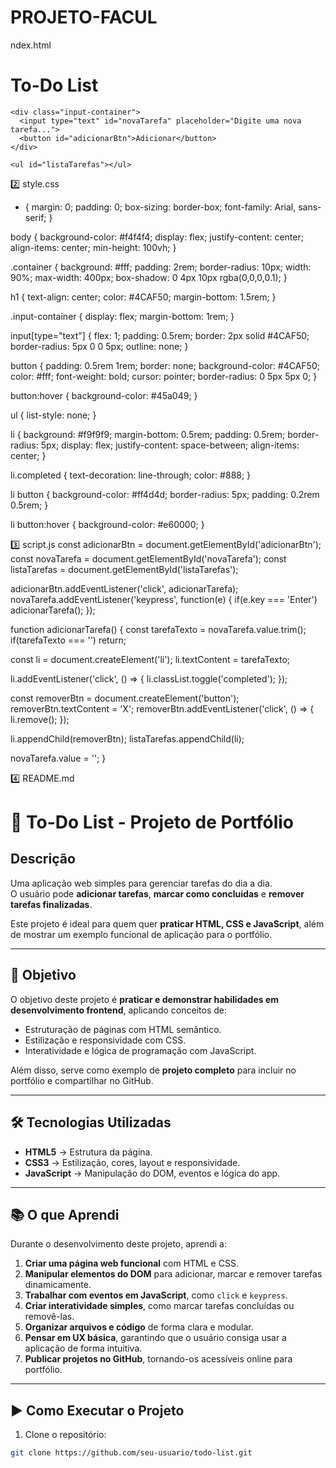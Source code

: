 # PROJETO-FACUL

ndex.html
<!DOCTYPE html>
<html lang="pt-BR">
<head>
  <meta charset="UTF-8">
  <meta name="viewport" content="width=device-width, initial-scale=1.0">
  <title>To-Do List - Lucas Barcarol</title>
  <link rel="stylesheet" href="style.css">
</head>
<body>
  <div class="container">
    <h1>To-Do List</h1>

    <div class="input-container">
      <input type="text" id="novaTarefa" placeholder="Digite uma nova tarefa...">
      <button id="adicionarBtn">Adicionar</button>
    </div>

    <ul id="listaTarefas"></ul>
  </div>

  <script src="script.js"></script>
</body>
</html>

2️⃣ style.css
* {
  margin: 0;
  padding: 0;
  box-sizing: border-box;
  font-family: Arial, sans-serif;
}

body {
  background-color: #f4f4f4;
  display: flex;
  justify-content: center;
  align-items: center;
  min-height: 100vh;
}

.container {
  background: #fff;
  padding: 2rem;
  border-radius: 10px;
  width: 90%;
  max-width: 400px;
  box-shadow: 0 4px 10px rgba(0,0,0,0.1);
}

h1 {
  text-align: center;
  color: #4CAF50;
  margin-bottom: 1.5rem;
}

.input-container {
  display: flex;
  margin-bottom: 1rem;
}

input[type="text"] {
  flex: 1;
  padding: 0.5rem;
  border: 2px solid #4CAF50;
  border-radius: 5px 0 0 5px;
  outline: none;
}

button {
  padding: 0.5rem 1rem;
  border: none;
  background-color: #4CAF50;
  color: #fff;
  font-weight: bold;
  cursor: pointer;
  border-radius: 0 5px 5px 0;
}

button:hover {
  background-color: #45a049;
}

ul {
  list-style: none;
}

li {
  background: #f9f9f9;
  margin-bottom: 0.5rem;
  padding: 0.5rem;
  border-radius: 5px;
  display: flex;
  justify-content: space-between;
  align-items: center;
}

li.completed {
  text-decoration: line-through;
  color: #888;
}

li button {
  background-color: #ff4d4d;
  border-radius: 5px;
  padding: 0.2rem 0.5rem;
}

li button:hover {
  background-color: #e60000;
}

3️⃣ script.js
const adicionarBtn = document.getElementById('adicionarBtn');
const novaTarefa = document.getElementById('novaTarefa');
const listaTarefas = document.getElementById('listaTarefas');

adicionarBtn.addEventListener('click', adicionarTarefa);
novaTarefa.addEventListener('keypress', function(e) {
  if(e.key === 'Enter') adicionarTarefa();
});

function adicionarTarefa() {
  const tarefaTexto = novaTarefa.value.trim();
  if(tarefaTexto === '') return;

  const li = document.createElement('li');
  li.textContent = tarefaTexto;

  li.addEventListener('click', () => {
    li.classList.toggle('completed');
  });

  const removerBtn = document.createElement('button');
  removerBtn.textContent = 'X';
  removerBtn.addEventListener('click', () => {
    li.remove();
  });

  li.appendChild(removerBtn);
  listaTarefas.appendChild(li);

  novaTarefa.value = '';
}

4️⃣ README.md
# 📝 To-Do List - Projeto de Portfólio

## Descrição
Uma aplicação web simples para gerenciar tarefas do dia a dia.  
O usuário pode **adicionar tarefas**, **marcar como concluídas** e **remover tarefas finalizadas**.  

Este projeto é ideal para quem quer **praticar HTML, CSS e JavaScript**, além de mostrar um exemplo funcional de aplicação para o portfólio.

---

## 🎯 Objetivo
O objetivo deste projeto é **praticar e demonstrar habilidades em desenvolvimento frontend**, aplicando conceitos de:  

- Estruturação de páginas com HTML semântico.  
- Estilização e responsividade com CSS.  
- Interatividade e lógica de programação com JavaScript.  

Além disso, serve como exemplo de **projeto completo** para incluir no portfólio e compartilhar no GitHub.

---

## 🛠 Tecnologias Utilizadas
- **HTML5** → Estrutura da página.  
- **CSS3** → Estilização, cores, layout e responsividade.  
- **JavaScript** → Manipulação do DOM, eventos e lógica do app.

---

## 📚 O que Aprendi
Durante o desenvolvimento deste projeto, aprendi a:  

1. **Criar uma página web funcional** com HTML e CSS.  
2. **Manipular elementos do DOM** para adicionar, marcar e remover tarefas dinamicamente.  
3. **Trabalhar com eventos em JavaScript**, como `click` e `keypress`.  
4. **Criar interatividade simples**, como marcar tarefas concluídas ou removê-las.  
5. **Organizar arquivos e código** de forma clara e modular.  
6. **Pensar em UX básica**, garantindo que o usuário consiga usar a aplicação de forma intuitiva.  
7. **Publicar projetos no GitHub**, tornando-os acessíveis online para portfólio.

---

## ▶️ Como Executar o Projeto
1. Clone o repositório:  
```bash
git clone https://github.com/seu-usuario/todo-list.git
